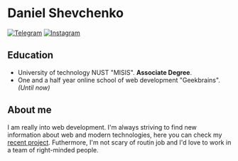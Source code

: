 # Daniel Shevchenko
[![Telegram](https://svgshare.com/i/WKU.svg)](https://t.me/denkeel) 
[![Instagram](https://svgshare.com/i/WJ2.svg)](https://www.instagram.com/denkeel.io/)
## Education
- University of technology NUST "MISIS". **Associate Degree**.
- One and a half year online school of web development "Geekbrains".  _(Until now)_
## About me
I am really into web development. I'm always striving to find new information about web and modern technologies, here you can check my [recent project](https://github.com/denkeel/LARAVEL-SAIL-2021). Futhermore, I'm not scary of routin job and I'd love to work in a team of right-minded people.